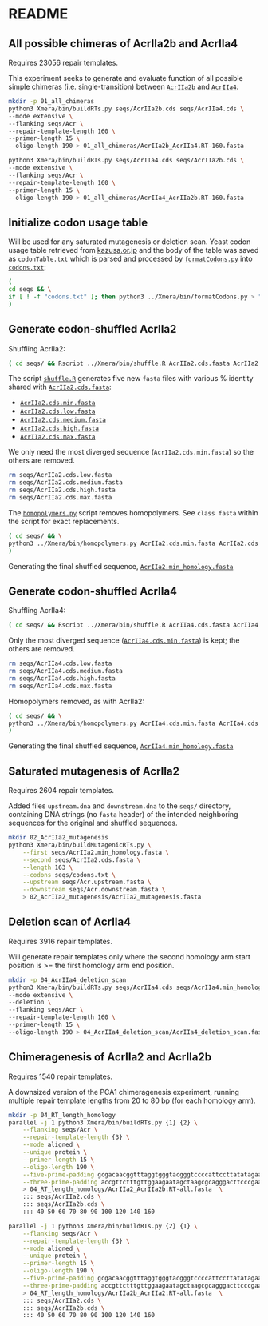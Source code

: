 # README

## All possible chimeras of AcrIIa2b and AcrIIa4
Requires 23056 repair templates.

This experiment seeks to generate and evaluate function of all 
possible simple chimeras (i.e. single-transition) between 
[`AcrIIa2b`](seqs/AcrIIa2b.cds.fasta) and [`AcrIIa4`](seqs/AcrIIa4.cds.fasta).

```bash
mkdir -p 01_all_chimeras
python3 Xmera/bin/buildRTs.py seqs/AcrIIa2b.cds seqs/AcrIIa4.cds \
--mode extensive \
--flanking seqs/Acr \
--repair-template-length 160 \
--primer-length 15 \
--oligo-length 190 > 01_all_chimeras/AcrIIa2b_AcrIIa4.RT-160.fasta

python3 Xmera/bin/buildRTs.py seqs/AcrIIa4.cds seqs/AcrIIa2b.cds \
--mode extensive \
--flanking seqs/Acr \
--repair-template-length 160 \
--primer-length 15 \
--oligo-length 190 > 01_all_chimeras/AcrIIa4_AcrIIa2b.RT-160.fasta
```


## Initialize codon usage table
Will be used for any saturated mutagenesis or deletion scan. Yeast codon usage table retrieved from [kazusa.or.jp](https://www.kazusa.or.jp/codon/cgi-bin/showcodon.cgi?species=4932&aa=1&style=N) and the body of the table was saved as  `codonTable.txt` which is parsed and processed by [`formatCodons.py`](https://github.com/cory-weller/Xmera/blob/b33db0d/bin/formatCodons.py) into [`codons.txt`](seqs/codons.txt):

```bash
(
cd seqs && \
if [ ! -f "codons.txt" ]; then python3 ../Xmera/bin/formatCodons.py > "codons.txt"; fi 
)
```

## Generate codon-shuffled AcrIIa2
Shuffling AcrIIa2:
```bash
( cd seqs/ && Rscript ../Xmera/bin/shuffle.R AcrIIa2.cds.fasta AcrIIa2.cds.fasta )
```

The script [`shuffle.R`](https://github.com/cory-weller/Xmera/blob/b33db0d/bin/shuffle.R) generates five new `fasta` files with various % identity shared with [`AcrIIa2.cds.fasta`](seqs/AcrIIa2.cds.fasta):
* [`AcrIIa2.cds.min.fasta`](seqs/AcrIIa2.cds.min.fasta)
* [`AcrIIa2.cds.low.fasta`](seqs/AcrIIa2.cds.low.fasta)
* [`AcrIIa2.cds.medium.fasta`](seqs/AcrIIa2.cds.medium.fasta)
* [`AcrIIa2.cds.high.fasta`](seqs/AcrIIa2.cds.high.fasta)
* [`AcrIIa2.cds.max.fasta`](seqs/AcrIIa2.cds.max.fasta)

We only need the most diverged sequence (`AcrIIa2.cds.min.fasta`) so the others are removed.
```bash
rm seqs/AcrIIa2.cds.low.fasta
rm seqs/AcrIIa2.cds.medium.fasta
rm seqs/AcrIIa2.cds.high.fasta
rm seqs/AcrIIa2.cds.max.fasta
```

The [`homopolymers.py`](https://github.com/cory-weller/Xmera/blob/b33db0d//bin/homopolymers.py) script removes homopolymers. See `class fasta` within the script for exact replacements.
```bash
( cd seqs/ && \
python3 ../Xmera/bin/homopolymers.py AcrIIa2.cds.min.fasta AcrIIa2.cds.fasta > AcrIIa2.min_homology.fasta
)
```
Generating the final shuffled sequence, [`AcrIIa2.min_homology.fasta`](seqs/AcrIIa2.min_homology.fasta)


## Generate codon-shuffled AcrIIa4
Shuffling AcrIIa4:
```bash
( cd seqs/ && Rscript ../Xmera/bin/shuffle.R AcrIIa4.cds.fasta AcrIIa4.cds.fasta )
```
Only the most diverged sequence ([`AcrIIa4.cds.min.fasta`](seqs/AcrIIa4.cds.min.fasta)) is kept; the others are removed.
```bash
rm seqs/AcrIIa4.cds.low.fasta
rm seqs/AcrIIa4.cds.medium.fasta
rm seqs/AcrIIa4.cds.high.fasta
rm seqs/AcrIIa4.cds.max.fasta
```

Homopolymers removed, as with AcrIIa2:
```bash
( cd seqs/ && \
python3 ../Xmera/bin/homopolymers.py AcrIIa4.cds.min.fasta AcrIIa4.cds.fasta > AcrIIa4.min_homology.fasta
)
```
Generating the final shuffled sequence, [`AcrIIa4.min_homology.fasta`](seqs/AcrIIa4.min_homology.fasta)


## Saturated mutagenesis of AcrIIa2
Requires 2604 repair templates.

Added files `upstream.dna` and `downstream.dna` to the `seqs/` directory, containing DNA strings (no `fasta` header) of the intended neighboring sequences for the original and shuffled sequences.
```bash
mkdir 02_AcrIIa2_mutagenesis
python3 Xmera/bin/buildMutagenicRTs.py \
    --first seqs/AcrIIa2.min_homology.fasta \
    --second seqs/AcrIIa2.cds.fasta \
    --length 163 \
    --codons seqs/codons.txt \
    --upstream seqs/Acr.upstream.fasta \
    --downstream seqs/Acr.downstream.fasta \
    > 02_AcrIIa2_mutagenesis/AcrIIa2_mutagenesis.fasta

```



## Deletion scan of AcrIIa4
Requires 3916 repair templates.

Will generate repair templates only where the second homology arm start position is >= the first homology arm end position.
```bash
mkdir -p 04_AcrIIa4_deletion_scan
python3 Xmera/bin/buildRTs.py seqs/AcrIIa4.cds seqs/AcrIIa4.min_homology \
--mode extensive \
--deletion \
--flanking seqs/Acr \
--repair-template-length 160 \
--primer-length 15 \
--oligo-length 190 > 04_AcrIIa4_deletion_scan/AcrIIa4_deletion_scan.fasta
```



## Chimeragenesis of AcrIIa2 and AcrIIa2b
Requires 1540 repair templates.

A downsized version of the PCA1 chimeragenesis experiment, running multiple repair template lengths from 20 to 80 bp (for each homology arm).
```bash
mkdir -p 04_RT_length_homology
parallel -j 1 python3 Xmera/bin/buildRTs.py {1} {2} \
    --flanking seqs/Acr \
    --repair-template-length {3} \
    --mode aligned \
    --unique protein \
    --primer-length 15 \
    --oligo-length 190 \
    --five-prime-padding gcgacaacggtttaggtgggtacgggtccccattccttatatagaaatggcatgttagatcggagcttccaaatcacgat \
    --three-prime-padding accgttctttgttggaagaatagctaagcgcagggacttcccgaatctcggtattatcccggtaagtgtggactatattt \
    > 04_RT_length_homology/AcrIIa2_AcrIIa2b.RT-all.fasta  \
    ::: seqs/AcrIIa2.cds \
    ::: seqs/AcrIIa2b.cds \
    ::: 40 50 60 70 80 90 100 120 140 160

parallel -j 1 python3 Xmera/bin/buildRTs.py {2} {1} \
    --flanking seqs/Acr \
    --repair-template-length {3} \
    --mode aligned \
    --unique protein \
    --primer-length 15 \
    --oligo-length 190 \
    --five-prime-padding gcgacaacggtttaggtgggtacgggtccccattccttatatagaaatggcatgttagatcggagcttccaaatcacgat \
    --three-prime-padding accgttctttgttggaagaatagctaagcgcagggacttcccgaatctcggtattatcccggtaagtgtggactatattt \
    > 04_RT_length_homology/AcrIIa2b_AcrIIa2.RT-all.fasta  \
    ::: seqs/AcrIIa2.cds \
    ::: seqs/AcrIIa2b.cds \
    ::: 40 50 60 70 80 90 100 120 140 160

```
